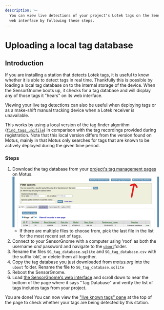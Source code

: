 ```yaml
---
description: >-
  You can view live detections of your project's Lotek tags on the SensorGnomes
  web interface by following these steps.
---
```


# Uploading a local tag database

## Introduction

If you are installing a station that detects Lotek tags, it is useful to know whether it is able to detect tags in real time. Thankfully this is possible by loading a local tag database on to the internal storage of the device. When the SensorGnome boots up, it checks for a tag database and will display any of those tags it "hears" on its web interface. 

Viewing your live tag detections can also be useful when deploying tags or as a make-shift manual tracking device when a Lotek receiver is unavailable.

This works by using a local version of the tag finder algorithm \([`find_tags_unifile`](https://github.com/MotusWTS/find_tags)\) in comparison with the tag recordings provided during registration. Note that this local version differs from the version found on Motus, mainly in that Motus only searches for tags that are known to be actively deployed during the given time period.

### Steps

1. Download the tag database from your [project's tag management pages ](http://motus.org/data/project/tags)on Motus. ![](../.gitbook/assets/download-tag-database.png) 
   * If there are multiple files to choose from, pick the last file in the list for the most recent set of tags.
2. Connect to your SensorGnome with a computer using 'root' as both the username _and_ password and navigate to the [`uboot`](https://docs.motus.org/sensorgnome/appendix/cheatsheet#uboot-folder-configuration-files)folder.
3. Rename the files `SG_tag_database.sqlite` and `SG_tag_database.csv` with the suffix ‘old’, or delete them all together.
4. Copy the tag database you just downloaded from _motus.org_ into the `uboot` folder. Rename the file to `SG_tag_database.sqlite`
5. Reboot the SensorGnome.
6. Load [the SensorGnome's web interface](../webinterface.md) and scroll down to near the bottom of the page where it says "Tag Database" and verify the list of tags includes tags from your project.

You are done! You can now view the ["live known tags" pane](../webinterface.md#pulses-and-tags-pane) at the top of the page to check whether your tags are being detected by this station.


